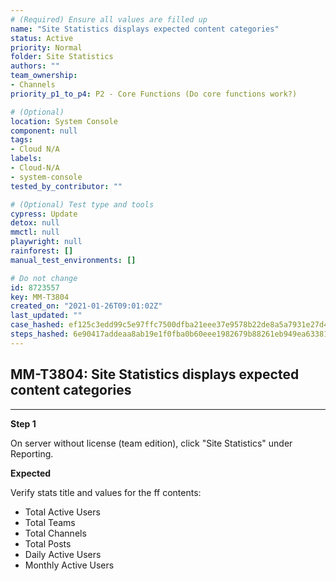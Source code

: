 ```yaml
---
# (Required) Ensure all values are filled up
name: "Site Statistics displays expected content categories"
status: Active
priority: Normal
folder: Site Statistics
authors: ""
team_ownership: 
- Channels
priority_p1_to_p4: P2 - Core Functions (Do core functions work?)

# (Optional)
location: System Console
component: null
tags:
- Cloud N/A
labels: 
- Cloud-N/A
- system-console
tested_by_contributor: ""

# (Optional) Test type and tools
cypress: Update
detox: null
mmctl: null
playwright: null
rainforest: []
manual_test_environments: []

# Do not change
id: 8723557
key: MM-T3804
created_on: "2021-01-26T09:01:02Z"
last_updated: ""
case_hashed: ef125c3edd99c5e97ffc7500dfba21eee37e9578b22de8a5a7931e27d4395bddd6ec2acd6c2411bc3ad1b5a554346b89
steps_hashed: 6e90417addeaa8ab19e1f0fba0b60eee1982679b88261eb949ea6338119d668a26c9931d4b8fc92b0614ff890f3d8e17
---
```


<!-- (Auto-generated) Based on frontmatter's "key" and "name" -->

## MM-T3804: Site Statistics displays expected content categories

---

**Step 1**

On server without license (team edition), click "Site Statistics" under Reporting.

**Expected**

Verify stats title and values for the ff contents:

- Total Active Users
- Total Teams
- Total Channels
- Total Posts
- Daily Active Users
- Monthly Active Users
